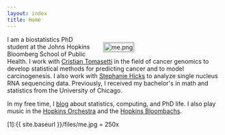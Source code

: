 ```yaml
---
layout: index
title: Home
---
```




<figure style="float: right; width: 240px; margin-left: 24px; margin-bottom: 6px">
	<img src="{{ site.baseurl }}/files/me.png" alt="me.png" style="border: #ccc 4px solid"/>
	<figcaption style="text-align: center; font-size: x-large">
    </figcaption>
</figure>

I am a biostatistics PhD student at the Johns Hopkins Bloomberg School of Public Health. I work with [Cristian Tomasetti](https://cristiantomasetti.com) in the field of cancer genomics to develop statistical methods for predicting cancer and to model carcinogenesis. I also work with [Stephanie Hicks](https://www.stephaniehicks.com/) to analyze single nucleus RNA sequencing data. Previously, I received my bachelor's in math and statistics from the University of Chicago. 

In my free time, I [blog](https://blog.albertkuo.me) about statistics, computing, and PhD life. I also play music in the [Hopkins Orchestra](https://studentaffairs.jhu.edu/hso) and the [Hopkins Bloombachs](https://www.facebook.com/groups/bloombachsathopkins). 

[1]:{{ site.baseurl }}/files/me.jpg = 250x


